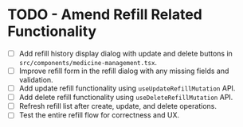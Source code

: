 # TODO - Amend Refill Related Functionality

- [ ] Add refill history display dialog with update and delete buttons in `src/components/medicine-management.tsx`.
- [ ] Improve refill form in the refill dialog with any missing fields and validation.
- [ ] Add update refill functionality using `useUpdateRefillMutation` API.
- [ ] Add delete refill functionality using `useDeleteRefillMutation` API.
- [ ] Refresh refill list after create, update, and delete operations.
- [ ] Test the entire refill flow for correctness and UX.
